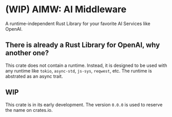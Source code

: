 # (WIP) AIMW: AI Middleware

A runtime-independent Rust Library for your favorite AI Services like OpenAI. 

## There is already a Rust Library for OpenAI, why another one?

This crate does not contain a runtime. Instead, it is designed to be used with any runtime like `tokio`, `async-std`, `js-sys`, `reqwest`, etc. The runtime is abstrated as an async trait.

## WIP

This crate is in its early development. The version `0.0.0` is used to reserve the name on crates.io.
